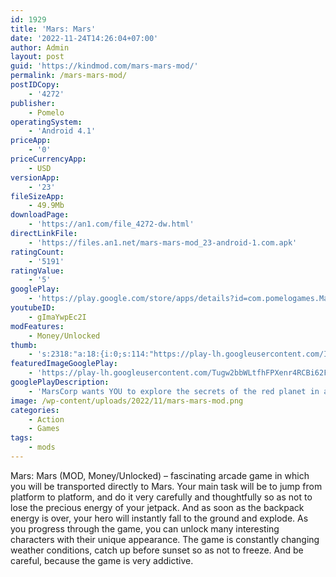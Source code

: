 ```yaml
---
id: 1929
title: 'Mars: Mars'
date: '2022-11-24T14:26:04+07:00'
author: Admin
layout: post
guid: 'https://kindmod.com/mars-mars-mod/'
permalink: /mars-mars-mod/
postIDCopy:
    - '4272'
publisher:
    - Pomelo
operatingSystem:
    - 'Android 4.1'
priceApp:
    - '0'
priceCurrencyApp:
    - USD
versionApp:
    - '23'
fileSizeApp:
    - 49.9Mb
downloadPage:
    - 'https://an1.com/file_4272-dw.html'
directLinkFile:
    - 'https://files.an1.net/mars-mars-mod_23-android-1.com.apk'
ratingCount:
    - '5191'
ratingValue:
    - '5'
googlePlay:
    - 'https://play.google.com/store/apps/details?id=com.pomelogames.MarsGame'
youtubeID:
    - gImaYwpEc2I
modFeatures:
    - Money/Unlocked
thumb:
    - 's:2318:"a:18:{i:0;s:114:"https://play-lh.googleusercontent.com/IcqGngv7yu5_hN2s4FSQ4tI4CtvlqRiGyO0_9YHWtlixYGIKSU8kISoPY_4p4FzmRw=w526-h296";i:1;s:114:"https://play-lh.googleusercontent.com/yRzlqRsvKr3pwu3fI9O69uWV7Wka_VSodSQllbHSA7uEr5SOBmtwVKVPAxBUWNwF2w=w526-h296";i:2;s:115:"https://play-lh.googleusercontent.com/5j3Sv6r8jktnR9NjRfRtfXP0qBwc5soVR3NyQIbxCzN4x7UTDoSnSO421Zhcizmg4Gc=w526-h296";i:3;s:114:"https://play-lh.googleusercontent.com/H-jnb1VrOL8gAOEu9ZkJ9D7SFo-PgqBobP_xbPunVD6QcoWFJAdWR5ggqmA4UL4ZaQ=w526-h296";i:4;s:115:"https://play-lh.googleusercontent.com/BswgWfNhgZpDJw9izKUhc916bMgSdhgtd4hJrnfvi5e7Aqe-XFmfFys7CHYMdxh4as8=w526-h296";i:5;s:115:"https://play-lh.googleusercontent.com/PYCXf0MFNMhJgmhloKu9Zoja-sKg_QNhfzEo0FWRluQf7Ry47-2gpbEkXNhjUKMNl_4=w526-h296";i:6;s:115:"https://play-lh.googleusercontent.com/vVD0DsTs6Pw2aBV0HHhkgaCYtbayewUTug5IdrTqgOunRYIItOc18Px6BnG-KETE4sE=w526-h296";i:7;s:116:"https://play-lh.googleusercontent.com/-RUkG0Bblvj1Eka2EoNLb3ZjzuibSxEnKBFveA1qN0t7EpnJGsD2Pt05BXnr4TyyI95o=w526-h296";i:8;s:116:"https://play-lh.googleusercontent.com/KsV956AZ41yT__hznSb_tDnonNe2Utu1feHkFhXfB6FHmrs9SgyHzNIdAjR4ullFrrMz=w526-h296";i:9;s:115:"https://play-lh.googleusercontent.com/_sybbhEvTsK0f1k78y_P0TJR1IruW82vf4qRZCPNWj8O24v4CRgjIiTTLVvIMGNoOw0=w526-h296";i:10;s:116:"https://play-lh.googleusercontent.com/fold1W3MlfgDm4mHU8Ims9jSUma3mMcohIPyEXxyspGugf9hFDgWjBnkVr408ACKC2c8=w526-h296";i:11;s:114:"https://play-lh.googleusercontent.com/FeEmb_so61WZdaeM-OgahxxZ58vfDUGF56yI2SljC8c7sHTj83fs6Dqhx2rn_pTB2w=w526-h296";i:12;s:115:"https://play-lh.googleusercontent.com/urh2CpUyEXsXWM1fFxETzX7FnV1EsNop_TojHO5CNIiFnPU8jhGJ3T0SI6ePPlFGF4Y=w526-h296";i:13;s:115:"https://play-lh.googleusercontent.com/p7i5Y-8zBh6_d-8EveesOQas8BTu5aTTx4UBPmHqpY-Yn7x9CRWAupG79Bgke3kmbMg=w526-h296";i:14;s:115:"https://play-lh.googleusercontent.com/MWEOjbXK4W0Wa3kMiWxkghopBecGZJPTtd7PJkcpu6BVzuXLI4eR4jBksNC8xT2_0f4=w526-h296";i:15;s:115:"https://play-lh.googleusercontent.com/PnEuoonk9S8feYXFuCtbtBsjIKyW8mgXZ8RAP5WGh4mVI_A3GS7rga_WVPp1jQfC8BU=w526-h296";i:16;s:116:"https://play-lh.googleusercontent.com/svr3IA6CfMDkitd43XbiL_5fUhA2hWQsTRceDXjNu-lcCId_Yw4zc_wsdgEAOnBxY6Lq=w526-h296";i:17;s:114:"https://play-lh.googleusercontent.com/O7wOjgevdRhpmserAnhNTUzC2nCW8bE6ymGwVlUBoB4eQ2RbBiWJLnBkfeXNcmEf5g=w526-h296";}";'
featuredImageGooglePlay:
    - 'https://play-lh.googleusercontent.com/Tugw2bbWLtfhFPXenr4RCBi62F4wLsc2ulKaxewnVssvm1Fn-HYQNaZqQ04C8P5lc9o6'
googlePlayDescription:
    - 'MarsCorp wants YOU to explore the secrets of the red planet in an exciting low-gravity endless indie game!MarsCorp is ready to take the first group of volunteers on an exciting mission to Mars! Fly around Mars in one of our brand new jetpacks and discover what’s out there in a unique exploration endless adventure.As part of the “Put A Human On Mars No Matter What” program, we are proud to announce that MarsCorp is the first company cutting enough corners to make human flights to Mars finally viable. Our jetpacks are 100% Mars approved. You will survive!.'
image: /wp-content/uploads/2022/11/mars-mars-mod.png
categories:
    - Action
    - Games
tags:
    - mods
---
```


Mars: Mars (MOD, Money/Unlocked) – fascinating arcade game in which you will be transported directly to Mars. Your main task will be to jump from platform to platform, and do it very carefully and thoughtfully so as not to lose the precious energy of your jetpack. And as soon as the backpack energy is over, your hero will instantly fall to the ground and explode. As you progress through the game, you can unlock many interesting characters with their unique appearance. The game is constantly changing weather conditions, catch up before sunset so as not to freeze. And be careful, because the game is very addictive.